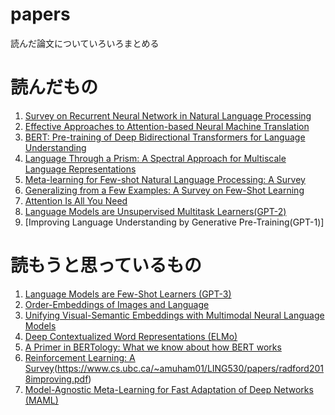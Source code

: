 # papers
読んだ論文についていろいろまとめる

# 読んだもの
1. [Survey on Recurrent Neural Network in Natural Language Processing](https://www.researchgate.net/publication/319937209_Survey_on_Recurrent_Neural_Network_in_Natural_Language_Processing)
1. [Effective Approaches to Attention-based Neural Machine Translation](https://arxiv.org/abs/1508.04025)
1. [BERT: Pre-training of Deep Bidirectional Transformers for Language Understanding](https://arxiv.org/abs/1810.04805)
1. [Language Through a Prism: A Spectral Approach for Multiscale Language Representations](https://proceedings.neurips.cc/paper/2020/file/3acb2a202ae4bea8840224e6fce16fd0-Paper.pdf)
1. [Meta-learning for Few-shot Natural Language Processing: A Survey](https://arxiv.org/abs/2007.09604)
1. [Generalizing from a Few Examples: A Survey on Few-Shot Learning](https://arxiv.org/abs/1904.05046)
1. [Attention Is All You Need](https://arxiv.org/abs/1706.03762)
1. [Language Models are Unsupervised Multitask Learners(GPT-2)](https://d4mucfpksywv.cloudfront.net/better-language-models/language_models_are_unsupervised_multitask_learners.pdf)
1. [Improving Language Understanding by Generative Pre-Training(GPT-1)]

# 読もうと思っているもの
1. [Language Models are Few-Shot Learners (GPT-3)](https://arxiv.org/abs/2005.14165)
1. [Order-Embeddings of Images and Language](https://arxiv.org/abs/1511.06361)
1. [Unifying Visual-Semantic Embeddings with Multimodal Neural Language Models](https://arxiv.org/abs/1411.2539)
1. [Deep Contextualized Word Representations (ELMo)](https://www.aclweb.org/anthology/N18-1202/)
1. [A Primer in BERTology: What we know about how BERT works](https://arxiv.org/abs/2002.12327)
1. [Reinforcement Learning: A Survey](https://www.jair.org/index.php/jair/article/view/10166)(https://www.cs.ubc.ca/~amuham01/LING530/papers/radford2018improving.pdf)
1. [Model-Agnostic Meta-Learning for Fast Adaptation of Deep Networks (MAML)](https://arxiv.org/abs/1703.03400)
